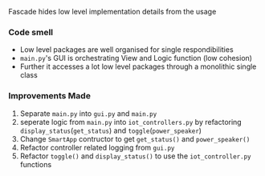 Fascade hides low level implementation details from the usage 



### Code smell
* Low level packages are well organised for single respondibilities 
* `main.py`'s GUI is orchestrating View and Logic function (low cohesion)
* Further it accesses a lot low level packages through a monolithic single class 


### Improvements Made
1. Separate `main.py` into `gui.py` and `main.py`
1. seperate logic from `main.py` into `iot_controllers.py` by refactoring `display_status`(`get_status`)  and `toggle`(`power_speaker`) 
1. Change `SmartApp` contructor to get `get_status()` and `power_speaker()`
1. Refactor controller related logging from `gui.py`
1. Refactor `toggle()` and `display_status()` to use the `iot_controller.py` functions